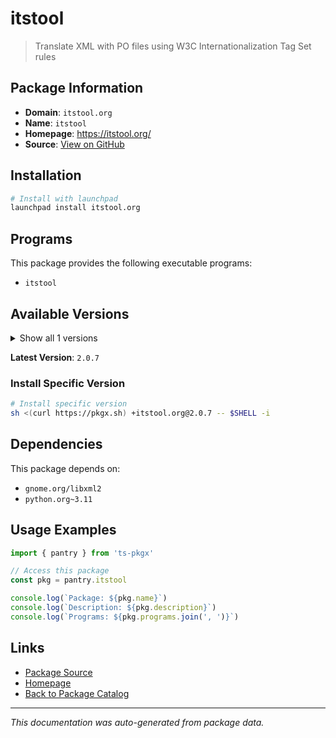 # itstool

> Translate XML with PO files using W3C Internationalization Tag Set rules

## Package Information

- **Domain**: `itstool.org`
- **Name**: `itstool`
- **Homepage**: https://itstool.org/
- **Source**: [View on GitHub](https://github.com/pkgxdev/pantry/tree/main/projects/itstool.org/package.yml)

## Installation

```bash
# Install with launchpad
launchpad install itstool.org
```

## Programs

This package provides the following executable programs:

- `itstool`

## Available Versions

<details>
<summary>Show all 1 versions</summary>

- `2.0.7`

</details>

**Latest Version**: `2.0.7`

### Install Specific Version

```bash
# Install specific version
sh <(curl https://pkgx.sh) +itstool.org@2.0.7 -- $SHELL -i
```

## Dependencies

This package depends on:

- `gnome.org/libxml2`
- `python.org~3.11`

## Usage Examples

```typescript
import { pantry } from 'ts-pkgx'

// Access this package
const pkg = pantry.itstool

console.log(`Package: ${pkg.name}`)
console.log(`Description: ${pkg.description}`)
console.log(`Programs: ${pkg.programs.join(', ')}`)
```

## Links

- [Package Source](https://github.com/pkgxdev/pantry/tree/main/projects/itstool.org/package.yml)
- [Homepage](https://itstool.org/)
- [Back to Package Catalog](../../package-catalog.md)

---

*This documentation was auto-generated from package data.*
